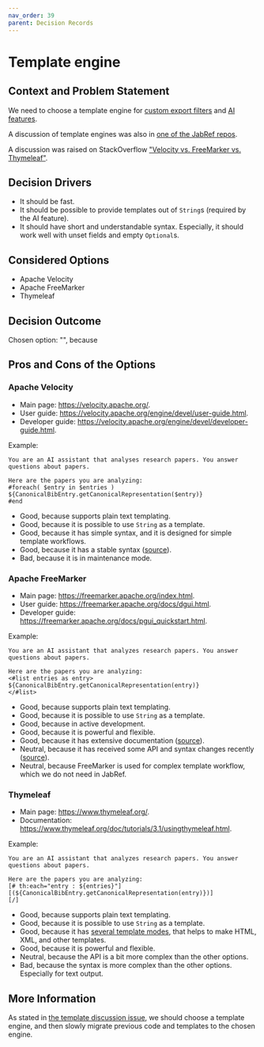 ```yaml
---
nav_order: 39
parent: Decision Records
---
```


# Template engine

## Context and Problem Statement

We need to choose a template engine for [custom export filters](https://docs.jabref.org/collaborative-work/export/customexports) and [AI features](https://github.com/JabRef/jabref/pull/11884).

A discussion of template engines was also in [one of the JabRef repos](https://github.com/koppor/jabref/issues/392).

A discussion was raised on StackOverflow ["Velocity vs. FreeMarker vs. Thymeleaf"](https://stackoverflow.com/q/1459426/10037342).

## Decision Drivers

* It should be fast.
* It should be possible to provide templates out of `String`s (required by the AI feature).
* It should have short and understandable syntax. Especially, it should work well with unset fields and empty `Optional`s.

## Considered Options

* Apache Velocity
* Apache FreeMarker
* Thymeleaf

## Decision Outcome

Chosen option: "", because

## Pros and Cons of the Options

### Apache Velocity

- Main page: <https://velocity.apache.org/>.
- User guide: <https://velocity.apache.org/engine/devel/user-guide.html>.
- Developer guide: <https://velocity.apache.org/engine/devel/developer-guide.html>.

Example:

```text
You are an AI assistant that analyses research papers. You answer questions about papers.

Here are the papers you are analyzing:
#foreach( $entry in $entries )
${CanonicalBibEntry.getCanonicalRepresentation($entry)}
#end
```

* Good, because supports plain text templating.
* Good, because it is possible to use `String` as a template.
* Good, because it has simple syntax, and it is designed for simple template workflows.
* Good, because it has a stable syntax ([source](https://stackoverflow.com/a/1984458/10037342)).
* Bad, because it is in maintenance mode.

### Apache FreeMarker

- Main page: <https://freemarker.apache.org/index.html>.
- User guide: <https://freemarker.apache.org/docs/dgui.html>.
- Developer guide: <https://freemarker.apache.org/docs/pgui_quickstart.html>.

Example:

```text
You are an AI assistant that analyzes research papers. You answer questions about papers.

Here are the papers you are analyzing:
<#list entries as entry>
${CanonicalBibEntry.getCanonicalRepresentation(entry)}
</#list>
```

* Good, because supports plain text templating.
* Good, because it is possible to use `String` as a template.
* Good, because in active development.
* Good, because it is powerful and flexible.
* Good, because it has extensive documentation ([source](https://stackoverflow.com/a/1984458/10037342)).
* Neutral, because it has received some API and syntax changes recently ([source](https://stackoverflow.com/a/1984458/10037342)).
* Neutral, because FreeMarker is used for complex template workflow, which we do not need in JabRef.

### Thymeleaf

- Main page: <https://www.thymeleaf.org/>.
- Documentation: <https://www.thymeleaf.org/doc/tutorials/3.1/usingthymeleaf.html>.

Example:

```text
You are an AI assistant that analyzes research papers. You answer questions about papers.

Here are the papers you are analyzing:
[# th:each="entry : ${entries}"]
[(${CanonicalBibEntry.getCanonicalRepresentation(entry)})]
[/]
```

* Good, because supports plain text templating.
* Good, because it is possible to use `String` as a template.
* Good, because it has [several template modes](https://www.thymeleaf.org/doc/tutorials/3.1/usingthymeleaf.html#what-kind-of-templates-can-thymeleaf-process), that helps to make HTML, XML, and other templates.
* Good, because it is powerful and flexible.
* Neutral, because the API is a bit more complex than the other options.
* Bad, because the syntax is more complex than the other options. Especially for text output.

## More Information

As stated in [the template discussion issue](https://github.com/koppor/jabref/issues/392), we should choose a template engine, and then slowly migrate previous code and templates to the chosen engine.

<!-- markdownlint-disable-file MD004 -->
